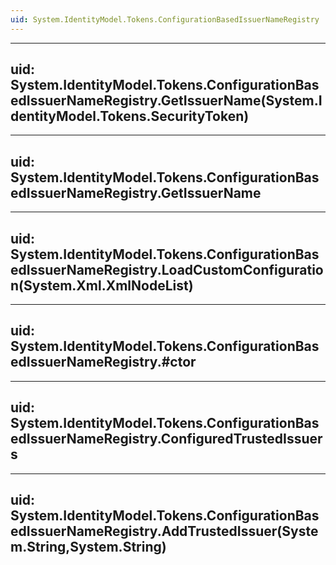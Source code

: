 ```yaml
---
uid: System.IdentityModel.Tokens.ConfigurationBasedIssuerNameRegistry
---
```


---
uid: System.IdentityModel.Tokens.ConfigurationBasedIssuerNameRegistry.GetIssuerName(System.IdentityModel.Tokens.SecurityToken)
---

---
uid: System.IdentityModel.Tokens.ConfigurationBasedIssuerNameRegistry.GetIssuerName
---

---
uid: System.IdentityModel.Tokens.ConfigurationBasedIssuerNameRegistry.LoadCustomConfiguration(System.Xml.XmlNodeList)
---

---
uid: System.IdentityModel.Tokens.ConfigurationBasedIssuerNameRegistry.#ctor
---

---
uid: System.IdentityModel.Tokens.ConfigurationBasedIssuerNameRegistry.ConfiguredTrustedIssuers
---

---
uid: System.IdentityModel.Tokens.ConfigurationBasedIssuerNameRegistry.AddTrustedIssuer(System.String,System.String)
---
